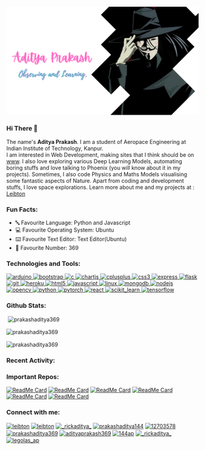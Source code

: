 ![Banner](Aditya.png)

### Hi There 👋
The name's **Aditya Prakash**. I am a student of Aeropace Engineering at Indian Institute of Technology, Kanpur.  
I am interested in Web Development, making sites that I think should be on [www](https://www.w3.org/WWW/). I also love exploring various Deep Learning Models, automating boring stuffs and love talking to Phoenix (you will know about it in my projects). Sometimes, I also  code Physics and Maths Models visualising some fantastic aspects of Nature. Apart from coding and development stuffs, I love space explorations. Learn more about me and my projects at : [Leibton](https://prakashaditya369.gtihub.io)

### Fun Facts:
  
- 🔤 Favourite Language: Python and Javascript
- 💻 Favourite Operating System: Ubuntu
- ⌨️ Favourite Text Editor: Text Editor(Ubuntu)
- 🔢 Favourite Number: 369

### Technologies and Tools:
<p align="left"> <a href="https://www.arduino.cc/" target="_blank"> <img src="https://cdn.worldvectorlogo.com/logos/arduino-1.svg" alt="arduino" width="40" height="40"/> </a> <a href="https://getbootstrap.com" target="_blank"> <img src="https://devicons.github.io/devicon/devicon.git/icons/bootstrap/bootstrap-plain.svg" alt="bootstrap" width="40" height="40"/> </a> <a href="https://www.cprogramming.com/" target="_blank"> <img src="https://devicons.github.io/devicon/devicon.git/icons/c/c-original.svg" alt="c" width="40" height="40"/> </a> <a href="https://www.chartjs.org" target="_blank"> <img src="https://www.chartjs.org/media/logo-title.svg" alt="chartjs" width="40" height="40"/> </a> <a href="https://www.w3schools.com/cpp/" target="_blank"> <img src="https://devicons.github.io/devicon/devicon.git/icons/cplusplus/cplusplus-original.svg" alt="cplusplus" width="40" height="40"/> </a> <a href="https://www.w3schools.com/css/" target="_blank"> <img src="https://devicons.github.io/devicon/devicon.git/icons/css3/css3-original-wordmark.svg" alt="css3" width="40" height="40"/> </a> <a href="https://expressjs.com" target="_blank"> <img src="https://devicons.github.io/devicon/devicon.git/icons/express/express-original-wordmark.svg" alt="express" width="40" height="40"/> </a> <a href="https://flask.palletsprojects.com/" target="_blank"> <img src="https://www.vectorlogo.zone/logos/pocoo_flask/pocoo_flask-icon.svg" alt="flask" width="40" height="40"/> </a> <a href="https://git-scm.com/" target="_blank"> <img src="https://www.vectorlogo.zone/logos/git-scm/git-scm-icon.svg" alt="git" width="40" height="40"/> </a> <a href="https://heroku.com" target="_blank"> <img src="https://www.vectorlogo.zone/logos/heroku/heroku-icon.svg" alt="heroku" width="40" height="40"/> </a> <a href="https://www.w3.org/html/" target="_blank"> <img src="https://devicons.github.io/devicon/devicon.git/icons/html5/html5-original-wordmark.svg" alt="html5" width="40" height="40"/> </a> <a href="https://developer.mozilla.org/en-US/docs/Web/JavaScript" target="_blank"> <img src="https://devicons.github.io/devicon/devicon.git/icons/javascript/javascript-original.svg" alt="javascript" width="40" height="40"/> </a> <a href="https://www.linux.org/" target="_blank"> <img src="https://devicons.github.io/devicon/devicon.git/icons/linux/linux-original.svg" alt="linux" width="40" height="40"/> </a> <a href="https://www.mongodb.com/" target="_blank"> <img src="https://devicons.github.io/devicon/devicon.git/icons/mongodb/mongodb-original-wordmark.svg" alt="mongodb" width="40" height="40"/> </a> <a href="https://nodejs.org" target="_blank"> <img src="https://devicons.github.io/devicon/devicon.git/icons/nodejs/nodejs-original-wordmark.svg" alt="nodejs" width="40" height="40"/> </a> <a href="https://opencv.org/" target="_blank"> <img src="https://www.vectorlogo.zone/logos/opencv/opencv-icon.svg" alt="opencv" width="40" height="40"/> </a> <a href="https://www.python.org" target="_blank"> <img src="https://devicons.github.io/devicon/devicon.git/icons/python/python-original.svg" alt="python" width="40" height="40"/> </a> <a href="https://pytorch.org/" target="_blank"> <img src="https://www.vectorlogo.zone/logos/pytorch/pytorch-icon.svg" alt="pytorch" width="40" height="40"/> </a> <a href="https://reactjs.org/" target="_blank"> <img src="https://devicons.github.io/devicon/devicon.git/icons/react/react-original-wordmark.svg" alt="react" width="40" height="40"/> </a> <a href="https://scikit-learn.org/" target="_blank"> <img src="https://upload.wikimedia.org/wikipedia/commons/0/05/Scikit_learn_logo_small.svg" alt="scikit_learn" width="40" height="40"/> </a> <a href="https://www.tensorflow.org" target="_blank"> <img src="https://www.vectorlogo.zone/logos/tensorflow/tensorflow-icon.svg" alt="tensorflow" width="40" height="40"/> </a> </p>

### Github Stats:

<p>&nbsp;<img align="center" src="https://github-readme-stats.vercel.app/api?username=prakashaditya369&show_icons=true&locale=en&count_private=true&custom_title=What's Current Stats&theme=gotham" alt="prakashaditya369" /></p>

<p><img align="center" src="https://github-readme-streak-stats.herokuapp.com/?user=prakashaditya369&" alt="prakashaditya369" /></p>

<p><img align="center" src="https://github-readme-stats.vercel.app/api/top-langs?username=prakashaditya369&show_icons=true&locale=en&theme=gotham" alt="prakashaditya369" /></p>  


### Recent Activity:
<!--START_SECTION:activity-->

<!--END_SECTION:activity-->

### Important Repos:

[![ReadMe Card](https://github-readme-stats.vercel.app/api/pin/?username=prakashaditya369&repo=visualizer&theme=vue-dark)](https://github.com/prakashaditya369/visualizer)
[![ReadMe Card](https://github-readme-stats.vercel.app/api/pin/?username=prakashaditya369&repo=FER_Doggomaniacs&theme=vue-dark)](https://github.com/prakashaditya369/FER_Doggomaniacs)
[![ReadMe Card](https://github-readme-stats.vercel.app/api/pin/?username=prakashaditya369&repo=Project_Ekatra&theme=vue-dark)](https://github.com/prakashaditya369/Project_Ekatra)
[![ReadMe Card](https://github-readme-stats.vercel.app/api/pin/?username=prakashaditya369&repo=prakashaditya369.github.io&theme=vue-dark)](https://github.com/prakashaditya369/prakashaditya369.github.io)
[![ReadMe Card](https://github-readme-stats.vercel.app/api/pin/?username=prakashaditya369&repo=Gender_predictor&theme=vue-dark)](https://github.com/prakashaditya369/Gender_predictor)
[![ReadMe Card](https://github-readme-stats.vercel.app/api/pin/?username=prakashaditya369&repo=HaarCascadeTrainer&theme=vue-dark)](https://github.com/prakashaditya369/HaarCascadeTrainer)


<h3 align="left">Connect with me:</h3>
<p align="left">
<a href="mailto:prakashaditya144@gmail.com" target="blank"><img align="center" src="https://cdn.jsdelivr.net/npm/simple-icons@3.0.1/icons/gmail.svg" alt="leibton" height="30" width="40" /></a>
<a href="https://codepen.io/leibton" target="blank"><img align="center" src="https://cdn.jsdelivr.net/npm/simple-icons@3.0.1/icons/codepen.svg" alt="leibton" height="30" width="40" /></a>
<a href="https://twitter.com/_rickaditya_" target="blank"><img align="center" src="https://cdn.jsdelivr.net/npm/simple-icons@3.0.1/icons/twitter.svg" alt="_rickaditya_" height="30" width="40" /></a>
<a href="https://linkedin.com/in/prakashaditya144" target="blank"><img align="center" src="https://cdn.jsdelivr.net/npm/simple-icons@3.0.1/icons/linkedin.svg" alt="prakashaditya144" height="30" width="40" /></a>
<a href="https://stackoverflow.com/users/12703578" target="blank"><img align="center" src="https://cdn.jsdelivr.net/npm/simple-icons@3.0.1/icons/stackoverflow.svg" alt="12703578" height="30" width="40" /></a>
<a href="https://codesandbox.com/prakashaditya369" target="blank"><img align="center" src="https://cdn.jsdelivr.net/npm/simple-icons@3.0.1/icons/codesandbox.svg" alt="prakashaditya369" height="30" width="40" /></a>
<a href="https://kaggle.com/adityaprakash369" target="blank"><img align="center" src="https://cdn.jsdelivr.net/npm/simple-icons@3.0.1/icons/kaggle.svg" alt="adityaprakash369" height="30" width="40" /></a>
<a href="https://fb.com/144ap" target="blank"><img align="center" src="https://cdn.jsdelivr.net/npm/simple-icons@3.0.1/icons/facebook.svg" alt="144ap" height="30" width="40" /></a>
<a href="https://instagram.com/_rickaditya_" target="blank"><img align="center" src="https://cdn.jsdelivr.net/npm/simple-icons@3.0.1/icons/instagram.svg" alt="_rickaditya_" height="30" width="40" /></a>
<a href="https://codeforces.com/profile/legolas_ap" target="blank"><img align="center" src="https://cdn.jsdelivr.net/npm/simple-icons@3.0.1/icons/codeforces.svg" alt="legolas_ap" height="30" width="40" /></a>
</p>

